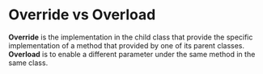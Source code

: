 # Override vs Overload

**Override** is the implementation in the child class that provide the specific implementation of a method that provided by one of its parent classes.
**Overload** is to enable a different parameter under the same method in the same class.